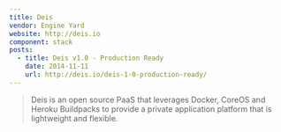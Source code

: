 ```yaml
---
title: Deis
vendor: Engine Yard
website: http://deis.io
component: stack
posts:
  - title: Deis v1.0 - Production Ready
    date: 2014-11-11
    url: http://deis.io/deis-1-0-production-ready/
---
```

> Deis is an open source PaaS that leverages Docker, CoreOS and Heroku Buildpacks to provide a private application platform that is lightweight and flexible.
